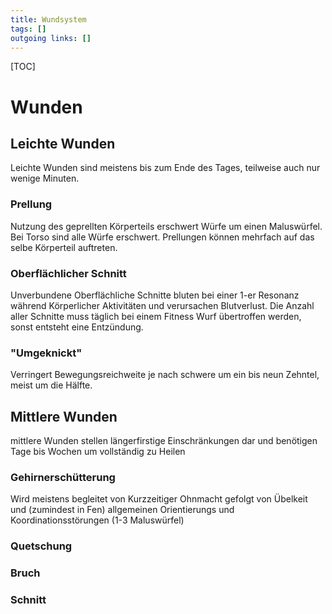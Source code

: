 ```yaml
---
title: Wundsystem  
tags: []
outgoing links: []  
---
```

[TOC]

# Wunden

## Leichte Wunden

Leichte Wunden sind meistens bis zum Ende des Tages, teilweise auch nur wenige Minuten. 

### Prellung

Nutzung des geprellten Körperteils erschwert Würfe um einen Maluswürfel. Bei Torso sind alle Würfe erschwert. Prellungen können mehrfach auf das selbe Körperteil auftreten.

### Oberflächlicher Schnitt

Unverbundene Oberflächliche Schnitte bluten bei einer 1-er Resonanz während Körperlicher Aktivitäten und verursachen Blutverlust.
Die Anzahl aller Schnitte muss täglich bei einem Fitness Wurf übertroffen werden, sonst entsteht eine Entzündung.

### "Umgeknickt"
Verringert Bewegungsreichweite je nach schwere um ein bis neun Zehntel, meist um die Hälfte.



## Mittlere Wunden

mittlere Wunden stellen längerfirstige Einschränkungen dar und benötigen Tage bis Wochen um vollständig zu Heilen

### Gehirnerschütterung

Wird meistens begleitet von Kurzzeitiger Ohnmacht gefolgt von Übelkeit und (zumindest in Fen) allgemeinen Orientierungs und Koordinationsstörungen (1-3 Maluswürfel)

### Quetschung

### Bruch

### Schnitt
